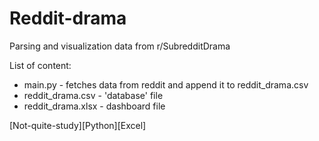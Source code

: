 # Reddit-drama
Parsing and visualization data from r/SubredditDrama  

List of content:  
+ main.py - fetches data from reddit and append it to reddit_drama.csv  
+ reddit_drama.csv - 'database' file  
+ reddit_drama.xlsx - dashboard file  
  
[Not-quite-study][Python][Excel]
 
